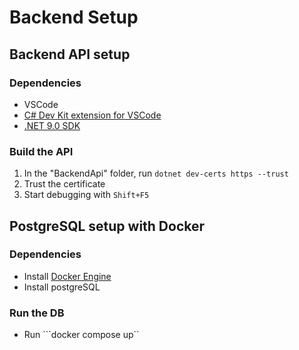 # Backend Setup
## Backend API setup
### Dependencies
- VSCode
- [C# Dev Kit extension for VSCode](https://marketplace.visualstudio.com/items?itemName=ms-dotnettools.csdevkit)
- [.NET 9.0 SDK](https://dotnet.microsoft.com/download/dotnet/9.0)
### Build the API
1. In the "BackendApi" folder, run ```dotnet dev-certs https --trust```
2. Trust the certificate
3. Start debugging with ```Shift+F5```
## PostgreSQL setup with Docker
### Dependencies
- Install [Docker Engine](https://docs.docker.com/engine/install/)
- Install postgreSQL
### Run the DB
- Run ```docker compose up``
